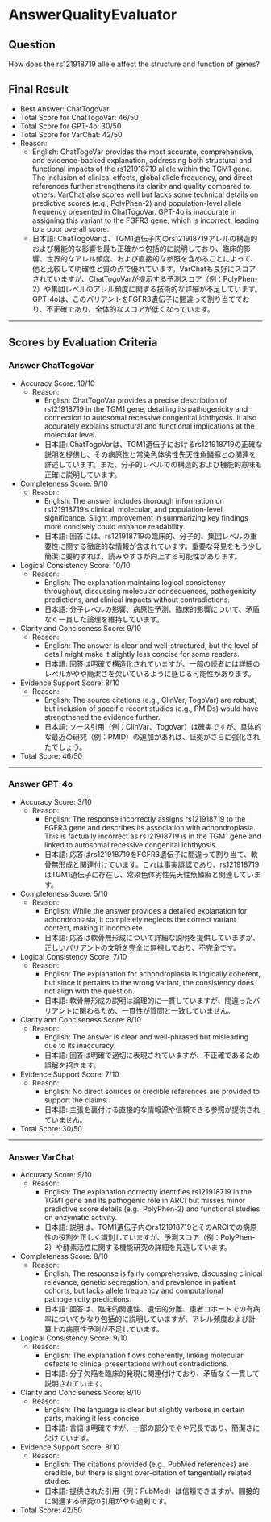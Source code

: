 # AnswerQualityEvaluator

## Question

How does the rs121918719 allele affect the structure and function of genes?

## Final Result

- Best Answer: ChatTogoVar
- Total Score for ChatTogoVar: 46/50
- Total Score for GPT-4o: 30/50
- Total Score for VarChat: 42/50
- Reason:
  - English: ChatTogoVar provides the most accurate, comprehensive, and evidence-backed explanation, addressing both structural and functional impacts of the rs121918719 allele within the TGM1 gene. The inclusion of clinical effects, global allele frequency, and direct references further strengthens its clarity and quality compared to others. VarChat also scores well but lacks some technical details on predictive scores (e.g., PolyPhen-2) and population-level allele frequency presented in ChatTogoVar. GPT-4o is inaccurate in assigning this variant to the FGFR3 gene, which is incorrect, leading to a poor overall score.
  - 日本語: ChatTogoVarは、TGM1遺伝子内のrs121918719アレルの構造的および機能的な影響を最も正確かつ包括的に説明しており、臨床的影響、世界的なアレル頻度、および直接的な参照を含めることによって、他と比較して明確性と質の点で優れています。VarChatも良好にスコアされていますが、ChatTogoVarが提示する予測スコア（例：PolyPhen-2）や集団レベルのアレル頻度に関する技術的な詳細が不足しています。GPT-4oは、このバリアントをFGFR3遺伝子に間違って割り当てており、不正確であり、全体的なスコアが低くなっています。

---

## Scores by Evaluation Criteria

### Answer ChatTogoVar
- Accuracy Score: 10/10
  - Reason: 
    - English: ChatTogoVar provides a precise description of rs121918719 in the TGM1 gene, detailing its pathogenicity and connection to autosomal recessive congenital ichthyosis. It also accurately explains structural and functional implications at the molecular level.
    - 日本語: ChatTogoVarは、TGM1遺伝子におけるrs121918719の正確な説明を提供し、その病原性と常染色体劣性先天性魚鱗癬との関連を詳述しています。また、分子的レベルでの構造的および機能的意味も正確に説明しています。
- Completeness Score: 9/10
  - Reason: 
    - English: The answer includes thorough information on rs121918719’s clinical, molecular, and population-level significance. Slight improvement in summarizing key findings more concisely could enhance readability.
    - 日本語: 回答には、rs121918719の臨床的、分子的、集団レベルの重要性に関する徹底的な情報が含まれています。重要な発見をもう少し簡潔に要約すれば、読みやすさが向上する可能性があります。
- Logical Consistency Score: 10/10
  - Reason: 
    - English: The explanation maintains logical consistency throughout, discussing molecular consequences, pathogenicity predictions, and clinical impacts without contradictions.
    - 日本語: 分子レベルの影響、病原性予測、臨床的影響について、矛盾なく一貫した論理を維持しています。
- Clarity and Conciseness Score: 9/10
  - Reason: 
    - English: The answer is clear and well-structured, but the level of detail might make it slightly less concise for some readers.
    - 日本語: 回答は明確で構造化されていますが、一部の読者には詳細のレベルがやや簡潔さを欠いているように感じる可能性があります。
- Evidence Support Score: 8/10
  - Reason: 
    - English: The source citations (e.g., ClinVar, TogoVar) are robust, but inclusion of specific recent studies (e.g., PMIDs) would have strengthened the evidence further.
    - 日本語: ソース引用（例：ClinVar、TogoVar）は確実ですが、具体的な最近の研究（例：PMID）の追加があれば、証拠がさらに強化されたでしょう。
- Total Score: 46/50

---

### Answer GPT-4o
- Accuracy Score: 3/10
  - Reason: 
    - English: The response incorrectly assigns rs121918719 to the FGFR3 gene and describes its association with achondroplasia. This is factually incorrect as rs121918719 is in the TGM1 gene and linked to autosomal recessive congenital ichthyosis.
    - 日本語: 応答はrs121918719をFGFR3遺伝子に間違って割り当て、軟骨無形成と関連付けています。これは事実誤認であり、rs121918719はTGM1遺伝子に存在し、常染色体劣性先天性魚鱗癬と関連しています。
- Completeness Score: 5/10
  - Reason: 
    - English: While the answer provides a detailed explanation for achondroplasia, it completely neglects the correct variant context, making it incomplete.
    - 日本語: 応答は軟骨無形成について詳細な説明を提供していますが、正しいバリアントの文脈を完全に無視しており、不完全です。
- Logical Consistency Score: 7/10
  - Reason: 
    - English: The explanation for achondroplasia is logically coherent, but since it pertains to the wrong variant, the consistency does not align with the question.
    - 日本語: 軟骨無形成の説明は論理的に一貫していますが、間違ったバリアントに関わるため、一貫性が質問と一致していません。
- Clarity and Conciseness Score: 8/10
  - Reason: 
    - English: The answer is clear and well-phrased but misleading due to its inaccuracy.
    - 日本語: 回答は明確で適切に表現されていますが、不正確であるため誤解を招きます。
- Evidence Support Score: 7/10
  - Reason: 
    - English: No direct sources or credible references are provided to support the claims.
    - 日本語: 主張を裏付ける直接的な情報源や信頼できる参照が提供されていません。
- Total Score: 30/50

---

### Answer VarChat
- Accuracy Score: 9/10
  - Reason: 
    - English: The explanation correctly identifies rs121918719 in the TGM1 gene and its pathogenic role in ARCI but misses minor predictive score details (e.g., PolyPhen-2) and functional studies on enzymatic activity.
    - 日本語: 説明は、TGM1遺伝子内のrs121918719とそのARCIでの病原性の役割を正しく識別していますが、予測スコア（例：PolyPhen-2）や酵素活性に関する機能研究の詳細を見逃しています。
- Completeness Score: 8/10
  - Reason: 
    - English: The response is fairly comprehensive, discussing clinical relevance, genetic segregation, and prevalence in patient cohorts, but lacks allele frequency and computational pathogenicity predictions.
    - 日本語: 回答は、臨床的関連性、遺伝的分離、患者コホートでの有病率についてかなり包括的に説明していますが、アレル頻度および計算上の病原性予測が不足しています。
- Logical Consistency Score: 9/10
  - Reason: 
    - English: The explanation flows coherently, linking molecular defects to clinical presentations without contradictions.
    - 日本語: 分子欠陥を臨床的発現に関連付けており、矛盾なく一貫して説明されています。
- Clarity and Conciseness Score: 8/10
  - Reason: 
    - English: The language is clear but slightly verbose in certain parts, making it less concise.
    - 日本語: 言語は明確ですが、一部の部分でやや冗長であり、簡潔さに欠けています。
- Evidence Support Score: 8/10
  - Reason: 
    - English: The citations provided (e.g., PubMed references) are credible, but there is slight over-citation of tangentially related studies.
    - 日本語: 提供された引用（例：PubMed）は信頼できますが、間接的に関連する研究の引用がやや過剰です。
- Total Score: 42/50